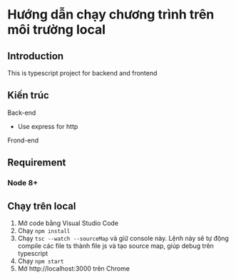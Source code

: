 # Hướng dẫn chạy chương trình trên môi trường local

## Introduction

This is typescript project for backend and frontend

## Kiến trúc

Back-end
- Use express for http 

Frond-end

## Requirement

### Node 8+

## Chạy trên local

1. Mở code bằng Visual Studio Code
2. Chạy `npm install`
3. Chạy `tsc --watch --sourceMap` và giữ console này. Lệnh này sẽ tự động compile các file ts thành file js và tạo source map, giúp debug trên typescript
4. Chạy `npm start`
5. Mở http://localhost:3000 trên Chrome